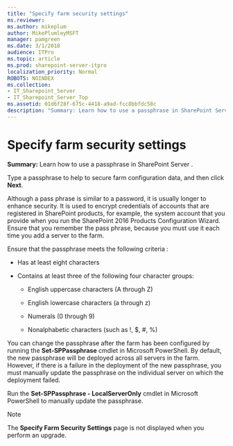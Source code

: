 ```yaml
---
title: "Specify farm security settings"
ms.reviewer: 
ms.author: mikeplum
author: MikePlumleyMSFT
manager: pamgreen
ms.date: 3/1/2018
audience: ITPro
ms.topic: article
ms.prod: sharepoint-server-itpro
localization_priority: Normal
ROBOTS: NOINDEX
ms.collection:
- IT_Sharepoint_Server
- IT_Sharepoint_Server_Top
ms.assetid: 01d6f28f-675c-4418-a9ad-fcc8bbfdc58c
description: "Summary: Learn how to use a passphrase in SharePoint Server ."
---
```


# Specify farm security settings

 **Summary:** Learn how to use a passphrase in SharePoint Server . 
  
Type a passphrase to help to secure farm configuration data, and then click **Next**. 
  
Although a pass phrase is similar to a password, it is usually longer to enhance security. It is used to encrypt credentials of accounts that are registered in SharePoint products, for example, the system account that you provide when you run the SharePoint 2016 Products Configuration Wizard. Ensure that you remember the pass phrase, because you must use it each time you add a server to the farm.
  
Ensure that the passphrase meets the following criteria :
  
- Has at least eight characters
    
- Contains at least three of the following four character groups:
    
  - English uppercase characters (A through Z)
    
  - English lowercase characters (a through z)
    
  - Numerals (0 through 9)
    
  - Nonalphabetic characters (such as !, $, #, %)
    
You can change the passphrase after the farm has been configured by running the **Set-SPPassphrase** cmdlet in Microsoft PowerShell. By default, the new passphrase will be deployed across all servers in the farm. However, if there is a failure in the deployment of the new passphrase, you must manually update the passphrase on the individual server on which the deployment failed. 
  
Run the **Set-SPPassphrase - LocalServerOnly** cmdlet in Microsoft PowerShell to manually update the passphrase. 
  
> [!NOTE]
> The **Specify Farm Security Settings** page is not displayed when you perform an upgrade. 
  

